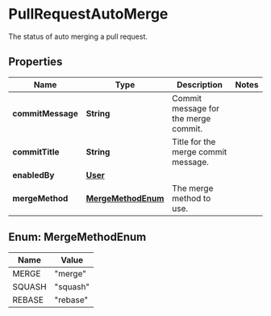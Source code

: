 

# PullRequestAutoMerge

The status of auto merging a pull request.

## Properties

| Name | Type | Description | Notes |
|------------ | ------------- | ------------- | -------------|
|**commitMessage** | **String** | Commit message for the merge commit. |  |
|**commitTitle** | **String** | Title for the merge commit message. |  |
|**enabledBy** | [**User**](User.md) |  |  |
|**mergeMethod** | [**MergeMethodEnum**](#MergeMethodEnum) | The merge method to use. |  |



## Enum: MergeMethodEnum

| Name | Value |
|---- | -----|
| MERGE | &quot;merge&quot; |
| SQUASH | &quot;squash&quot; |
| REBASE | &quot;rebase&quot; |



